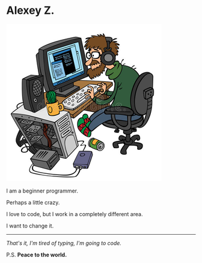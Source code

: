 # Alexey Z.

![Avatar](CrazyCoder.png)



I am a beginner programmer.

Perhaps a little crazy.

I love to code, but I work in a completely different area.

I want to change it.
***


*That's it, I'm tired of typing, I'm going to code.*

P.S. **Peace to the world.**